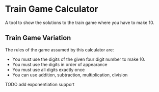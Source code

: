 # Train Game Calculator
A tool to show the solutions to the train game where you have to make 10.

## Train Game Variation
The rules of the game assumed by this calculator are:
- You must use the digits of the given four digit number to make 10.
- You must use the digits in order of appearance
- You must use all digits exactly once
- You can use addition, subtraction, multiplication, division

TODO add exponentiation support
